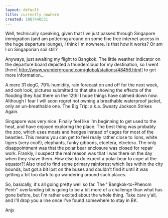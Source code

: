 ```yaml
---
layout: default
title: currently nowhere
created: 1087440531
---
```

Well, technically speaking, given that I've just passed through Singapore immigration (and am pottering around on some fine free internet access in the huge departure lounge), I think I'm nowhere.  Is that how it works?  Or am I on Singaporian soil still?

Anyways, just awaiting my flight to Bangkok.  The little weather indicator on the departure board depicted a thundercloud for my destination, so I went [here| http://www.wunderground.com/global/stations/48456.html] to get more information...

A mere 31 degC, 79% humidity, rain forecast on and off for the next week, and ooh look, pictures submitted to that site showing the effects of the flooding they had there on the 12th!  I hope things have calmed down now.  Although I fear I will soon regret not owning a breathable waterproof jacket, only an un-breathable one.  The Big Trip: a.k.a. Sweaty Jackson Strikes Again.

Singapore was very nice.  Finally feel like I'm beginning to get used to the heat, and have enjoyed exploring the place.  The best thing was probably the zoo, which uses moats and hedges instead of cages for most of the beasties.  This means you can get to feel really rather close to lions, white tigers (very cool!), elephants, funky gibbons, etcetera, etcetera.  The only disappointment was that the polar bear enclosure was closed for repair work.  Frankly, I suspect the real reason was that I was there on the day when they shave them.  How else to do expect a polar bear to cope at the equator?!  Also tried to find some primary rainforest which lies within the city bounds, but got a bit lost on the buses and couldn't find it until it was getting a bit too dark to go wandering around such places.

So, basically, it's all going pretty well so far.  The ''Bangkok-to-Phenom Penh'' overlanding bit is going to be a bit more of a challenge than what has gone before, but I'm rather excited about the whole thing.  Take care y'all, and I'll drop you a line once I've found somewhere to stay in BK.

Anjx
